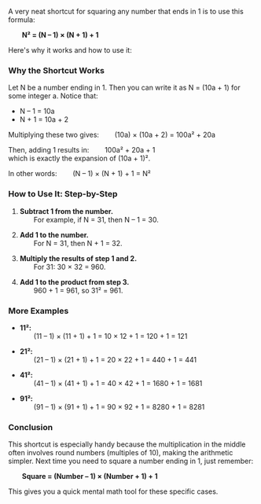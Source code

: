 A very neat shortcut for squaring any number that ends in 1 is to use this formula:

  **N² = (N – 1) × (N + 1) + 1**

Here's why it works and how to use it:

### Why the Shortcut Works

Let N be a number ending in 1. Then you can write it as N = (10a + 1) for some integer a. Notice that:

- N – 1 = 10a
- N + 1 = 10a + 2

Multiplying these two gives:   (10a) × (10a + 2) = 100a² + 20a

Then, adding 1 results in:   100a² + 20a + 1  
which is exactly the expansion of (10a + 1)².

In other words:   (N – 1) × (N + 1) + 1 = N²

### How to Use It: Step-by-Step

1. **Subtract 1 from the number.**  
      For example, if N = 31, then N – 1 = 30.
    
2. **Add 1 to the number.**  
      For N = 31, then N + 1 = 32.
    
3. **Multiply the results of step 1 and 2.**  
      For 31: 30 × 32 = 960.
    
4. **Add 1 to the product from step 3.**  
      960 + 1 = 961, so 31² = 961.
    

### More Examples

- **11²:**  
      (11 – 1) × (11 + 1) + 1 = 10 × 12 + 1 = 120 + 1 = 121
    
- **21²:**  
      (21 – 1) × (21 + 1) + 1 = 20 × 22 + 1 = 440 + 1 = 441
    
- **41²:**  
      (41 – 1) × (41 + 1) + 1 = 40 × 42 + 1 = 1680 + 1 = 1681
    
- **91²:**  
      (91 – 1) × (91 + 1) + 1 = 90 × 92 + 1 = 8280 + 1 = 8281
    

### Conclusion

This shortcut is especially handy because the multiplication in the middle often involves round numbers (multiples of 10), making the arithmetic simpler. Next time you need to square a number ending in 1, just remember:

  **Square = (Number – 1) × (Number + 1) + 1**

This gives you a quick mental math tool for these specific cases.